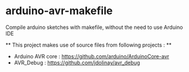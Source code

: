 # arduino-avr-makefile
Compile arduino sketches with makefile, without the need to use Arduino IDE <br>

** This project makes use of source files from following projects : **
- Arduino AVR core : https://github.com/arduino/ArduinoCore-avr
- AVR_Debug : https://github.com/jdolinay/avr_debug

